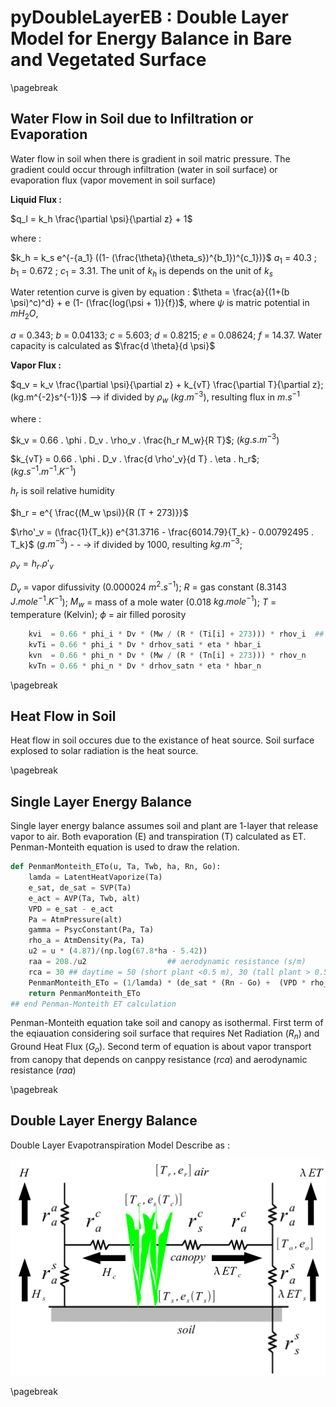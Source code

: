 # pyDoubleLayerEB : Double Layer Model for Energy Balance in Bare and Vegetated Surface

\pagebreak

Water Flow in Soil due to Infiltration or Evaporation
-----------------------------------------------------
Water flow in soil when there is gradient in soil matric pressure. The gradient could occur through infiltration (water in soil surface) or evaporation flux (vapor movement in soil surface)

**Liquid Flux :**

$q_l = k_h \frac{\partial \psi}{\partial z} + 1$

where :

$k_h = k_s e^{-{a_1}  ((1- (\frac{\theta}{\theta_s})^{b_1})^{c_1})}$
$a_1$ = 40.3 ;
$b_1$ = 0.672 ; 
$c_1$ = 3.31. 
The unit of  $k_h$ is depends on the unit of $k_s$

Water retention curve is given by equation :
$\theta = \frac{a}{(1+(b \psi)^c)^d}  + e (1- (\frac{log(\psi + 1)}{f})$, 
where $\psi$ is matric potential in $mH_2O$, 

$a$ = 0.343; 
$b$ = 0.04133; 
$c$ = 5.603; 
$d$ = 0.8215; 
$e$ = 0.08624; 
$f$ = 14.37. 
Water capacity is calculated as  $\frac{d \theta}{d \psi}$


**Vapor Flux :**

$q_v = k_v \frac{\partial \psi}{\partial z} + k_{vT} \frac{\partial T}{\partial z}; (kg.m^{-2}s^{-1})$ --> if divided by $\rho_w$ ($kg.m^{-3}$), resulting flux in $m.s^{-1}$


where :

$k_v = 0.66 . \phi . D_v . \rho_v . \frac{h_r M_w}{R T}$; ($kg.s.m^{-3}$)

$k_{vT} = 0.66 . \phi . D_v . \frac{d \rho'_v}{d T} . \eta . h_r$; ($kg.s^{-1}.m^{-1}.K^{-1}$)

$h_r$ is soil relative humidity

$h_r = e^{ \frac{(M_w \psi)}{R  (T + 273)}}$

$\rho'_v = (\frac{1}{T_k})  e^{31.3716 - \frac{6014.79}{T_k} - 0.00792495 . T_k}$ ($g.m^{-3}$) - - -> if divided by 1000, resulting $kg.m^{-3}$; 

$\rho_v = h_r . \rho'_v$

$D_v$ = vapor difussivity (0.000024 $m^2.s^{-1}$); 
$R$ = gas constant (8.3143 $J.mole^{-1}.K^{-1}$); 
$M_w$ = mass of a mole water (0.018 $kg.mole^{-1}$); 
$T$ = temperature (Kelvin); 
$\phi$ = air filled porosity

```python
    kvi  = 0.66 * phi_i * Dv * (Mw / (R * (Ti[i] + 273))) * rhov_i  ## Dv, Mw inputted in spreedsheet
    kvTi = 0.66 * phi_i * Dv * drhov_sati * eta * hbar_i
    kvn  = 0.66 * phi_n * Dv * (Mw / (R * (Tn[i] + 273))) * rhov_n
    kvTn = 0.66 * phi_n * Dv * drhov_satn * eta * hbar_n
```
	


\pagebreak


Heat Flow in Soil
-----------------
Heat flow in soil occures due to the existance of heat source. Soil surface explosed to solar radiation is the heat source.

\pagebreak


Single Layer Energy Balance
---------------------------
Single layer energy balance assumes soil and plant are 1-layer that release vapor to air. Both evaporation (E) and transpiration (T) calculated as ET. Penman-Monteith equation is used to draw the relation.

```python
def PenmanMonteith_ETo(u, Ta, Twb, ha, Rn, Go):
    lamda = LatentHeatVaporize(Ta)
    e_sat, de_sat = SVP(Ta)   
    e_act = AVP(Ta, Twb, alt)
    VPD = e_sat - e_act   
    Pa = AtmPressure(alt)
    gamma = PsycConstant(Pa, Ta)
    rho_a = AtmDensity(Pa, Ta)     
    u2 = u * (4.87)/(np.log(67.8*ha - 5.42))
    raa = 208./u2 				   ## aerodynamic resistance (s/m)
    rca = 30 ## daytime = 50 (short plant <0.5 m), 30 (tall plant > 0.5), nighttime = 200 (s/m)
    PenmanMonteith_ETo = (1/lamda) * (de_sat * (Rn - Go) +  (VPD * rho_a * Cp)/raa)/(de_sat + gamma * (1+(rca/raa)))
    return PenmanMonteith_ETo
## end Penman-Monteith ET calculation
```

Penman-Monteith equation take soil and canopy as isothermal. First term of the eqiauation considering soil surface that requires Net Radiation ($R_n$) and Ground Heat Flux ($G_o$). Second term of equation is about vapor transport from canopy that depends on canppy resistance ($rca$) and aerodynamic resistance ($raa$)

\pagebreak

Double Layer Energy Balance
---------------------------

Double Layer Evapotranspiration Model Describe as : 

![alt text][double_layer]

[double_layer]: 0_double_layer.png "Double Layer Model"

\pagebreak


```python

```
